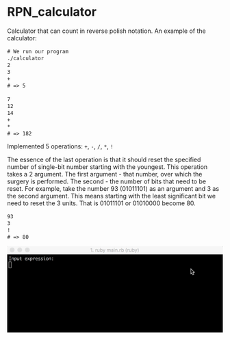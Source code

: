 # RPN_calculator

Calculator that can count in reverse polish notation. An example of the calculator:

```
# We run our program
./calculator
2
3
+
# => 5

7
12
14
+
*
# => 182
```
Implemented 5 operations: `+`, `-`, `/`, `*`, `!`

The essence of the last operation is that it should reset the specified number of single-bit number starting with the youngest. This operation takes a 2 argument. The first argument - that number, over which the surgery is performed. The second - the number of bits that need to be reset. For example, take the number 93 (01011101) as an argument and 3 as the second argument. This means starting with the least significant bit we need to reset the 3 units. That is 01011101 or 01010000 become 80.

```
93
3
!
# => 80
```

![demo](example.gif)
